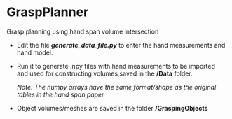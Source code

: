 # GraspPlanner
Grasp planning using hand span volume intersection

- Edit the file ***generate_data_file.py*** to enter the hand measurements and hand model.
- Run it to generate .npy files with hand measurements to be imported and used for constructing volumes,saved in the **/Data** folder.
  
  *Note: The numpy arrays have the same format/shape as the original tables in the hand span paper*
- Object volumes/meshes are saved in the folder **/GraspingObjects**
